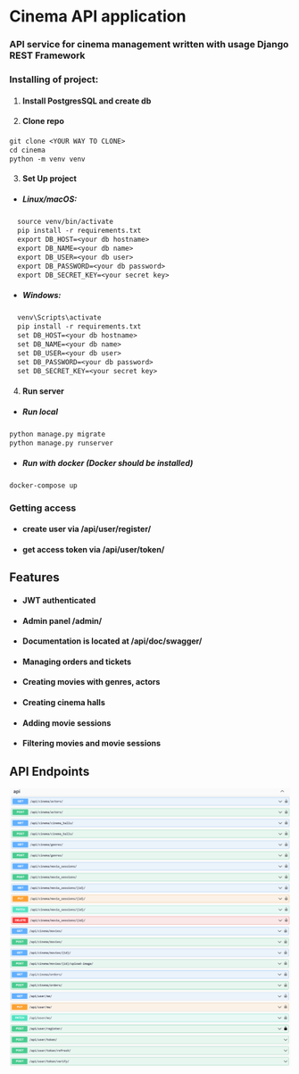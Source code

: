 # Cinema API application

### API service for cinema management written with usage Django REST Framework

### Installing of project:

1. #### Install PostgresSQL and create db
2. #### Clone repo 

```
git clone <YOUR WAY TO CLONE>
cd cinema
python -m venv venv
```

3. #### Set Up project

- ##### Linux/macOS:
```
  source venv/bin/activate
  pip install -r requirements.txt
  export DB_HOST=<your db hostname>
  export DB_NAME=<your db name>
  export DB_USER=<your db user>
  export DB_PASSWORD=<your db password>
  export DB_SECRET_KEY=<your secret key>
```
- ##### Windows: 
```
  venv\Scripts\activate
  pip install -r requirements.txt
  set DB_HOST=<your db hostname>
  set DB_NAME=<your db name>
  set DB_USER=<your db user>
  set DB_PASSWORD=<your db password>
  set DB_SECRET_KEY=<your secret key>
```

4. #### Run server 

- ##### Run local
```
python manage.py migrate
python manage.py runserver
```
- ##### Run with docker (Docker should be installed)

```
docker-compose up
```

### Getting access

- #### create user via /api/user/register/
- #### get access token via /api/user/token/


## Features
- #### JWT authenticated
- #### Admin panel /admin/
- #### Documentation is located at /api/doc/swagger/
- #### Managing orders and tickets
- #### Creating movies with genres, actors
- #### Creating cinema halls
- #### Adding movie sessions
- #### Filtering movies and movie sessions

## API Endpoints
![](endpoint_1.png)
![](endpoint_2.png)
